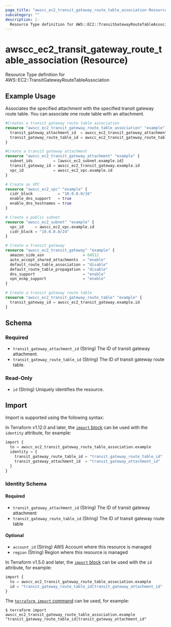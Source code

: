 ```yaml
---
page_title: "awscc_ec2_transit_gateway_route_table_association Resource - terraform-provider-awscc"
subcategory: ""
description: |-
  Resource Type definition for AWS::EC2::TransitGatewayRouteTableAssociation
---
```


# awscc_ec2_transit_gateway_route_table_association (Resource)

Resource Type definition for AWS::EC2::TransitGatewayRouteTableAssociation

## Example Usage
Associates the specified attachment with the specified transit gateway route table. You can associate one route table with an attachment.
```terraform
#Creates a transit gateway route table association
resource "awscc_ec2_transit_gateway_route_table_association" "example" {
  transit_gateway_attachment_id  = awscc_ec2_transit_gateway_attachment.example.id
  transit_gateway_route_table_id = awscc_ec2_transit_gateway_route_table.example.id
}

#Create a transit gateway attachment
resource "awscc_ec2_transit_gateway_attachment" "example" {
  subnet_ids         = [awscc_ec2_subnet.example.id]
  transit_gateway_id = awscc_ec2_transit_gateway.example.id
  vpc_id             = awscc_ec2_vpc.example.id
}

# Create an VPC
resource "awscc_ec2_vpc" "example" {
  cidr_block           = "10.0.0.0/16"
  enable_dns_support   = true
  enable_dns_hostnames = true
}

# Create a public subnet 
resource "awscc_ec2_subnet" "example" {
  vpc_id     = awscc_ec2_vpc.example.id
  cidr_block = "10.0.0.0/24"
}

# Create a transit gateway
resource "awscc_ec2_transit_gateway" "example" {
  amazon_side_asn                 = 64512
  auto_accept_shared_attachments  = "enable"
  default_route_table_association = "disable"
  default_route_table_propagation = "disable"
  dns_support                     = "enable"
  vpn_ecmp_support                = "enable"
}

# Create a transit gateway route table
resource "awscc_ec2_transit_gateway_route_table" "example" {
  transit_gateway_id = awscc_ec2_transit_gateway.example.id
}
```


<!-- schema generated by tfplugindocs -->
## Schema

### Required

- `transit_gateway_attachment_id` (String) The ID of transit gateway attachment.
- `transit_gateway_route_table_id` (String) The ID of transit gateway route table.

### Read-Only

- `id` (String) Uniquely identifies the resource.

## Import

Import is supported using the following syntax:

In Terraform v1.12.0 and later, the [`import` block](https://developer.hashicorp.com/terraform/language/import) can be used with the `identity` attribute, for example:

```terraform
import {
  to = awscc_ec2_transit_gateway_route_table_association.example
  identity = {
    transit_gateway_route_table_id = "transit_gateway_route_table_id"
    transit_gateway_attachment_id  = "transit_gateway_attachment_id"
  }
}
```

<!-- schema generated by tfplugindocs -->
### Identity Schema

#### Required

- `transit_gateway_attachment_id` (String) The ID of transit gateway attachment
- `transit_gateway_route_table_id` (String) The ID of transit gateway route table

#### Optional

- `account_id` (String) AWS Account where this resource is managed
- `region` (String) Region where this resource is managed

In Terraform v1.5.0 and later, the [`import` block](https://developer.hashicorp.com/terraform/language/import) can be used with the `id` attribute, for example:

```terraform
import {
  to = awscc_ec2_transit_gateway_route_table_association.example
  id = "transit_gateway_route_table_id|transit_gateway_attachment_id"
}
```

The [`terraform import` command](https://developer.hashicorp.com/terraform/cli/commands/import) can be used, for example:

```shell
$ terraform import awscc_ec2_transit_gateway_route_table_association.example "transit_gateway_route_table_id|transit_gateway_attachment_id"
```